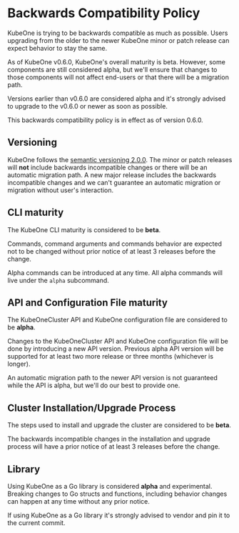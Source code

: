 # Backwards Compatibility Policy

KubeOne is trying to be backwards compatible as much as possible. Users upgrading from the older
to the newer KubeOne minor or patch release can expect behavior to stay the same.

As of KubeOne v0.6.0, KubeOne's overall maturity is beta. However, some components are still considered alpha,
but we'll ensure that changes to those components will not affect end-users or that there will be a
migration path.

Versions earlier than v0.6.0 are considered alpha and it's strongly advised to upgrade to the v0.6.0 or newer as soon as possible.

This backwards compatibility policy is in effect as of version 0.6.0.

## Versioning

KubeOne follows the [semantic versioning 2.0.0](https://semver.org/). The minor or patch releases will **not** include
backwards incompatible changes or there will be an automatic migration path. A new major release includes the backwards
incompatible changes and we can't guarantee an automatic migration or migration without user's interaction.

## CLI maturity

The KubeOne CLI maturity is considered to be **beta**.

Commands, command arguments and commands behavior are expected not to be changed without prior notice
of at least 3 releases before the change.

Alpha commands can be introduced at any time. All alpha commands will live under the `alpha` subcommand.

## API and Configuration File maturity

The KubeOneCluster API and KubeOne configuration file are considered to be **alpha**.

Changes to the KubeOneCluster API and KubeOne configuration file will be done by introducing a new API version.
Previous alpha API version will be supported for at least two more release or three months (whichever is longer).

An automatic migration path to the newer API version is not guaranteed while the API is alpha, but we'll
do our best to provide one.

## Cluster Installation/Upgrade Process

The steps used to install and upgrade the cluster are considered to be **beta**.

The backwards incompatible changes in the installation and upgrade process will have a prior notice of
at least 3 releases before the change.

## Library

Using KubeOne as a Go library is considered **alpha** and experimental. Breaking changes to Go structs and functions,
including behavior changes can happen at any time without any prior notice.

If using KubeOne as a Go library it's strongly advised to vendor and pin it to the current commit.
